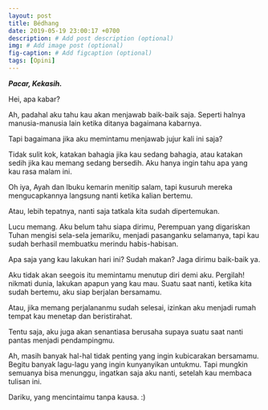 ```yaml
---
layout: post
title: Bédhang
date: 2019-05-19 23:00:17 +0700
description: # Add post description (optional)
img: # Add image post (optional)
fig-caption: # Add figcaption (optional)
tags: [Opini]
---
```


***Pacar, Kekasih.***

Hei, apa kabar?

Ah, padahal aku tahu kau akan menjawab baik-baik saja. Seperti halnya manusia-manusia lain ketika ditanya bagaimana kabarnya.

Tapi bagaimana jika aku memintamu menjawab jujur kali ini saja?

Tidak sulit kok, katakan bahagia jika kau sedang bahagia, atau katakan sedih jika kau memang sedang bersedih. Aku hanya ingin tahu apa yang kau rasa malam ini.

Oh iya, Ayah dan Ibuku kemarin menitip salam, tapi kusuruh mereka mengucapkannya langsung nanti ketika kalian bertemu.

Atau, lebih tepatnya, nanti saja tatkala kita sudah dipertemukan.

Lucu memang. Aku belum tahu siapa dirimu, Perempuan yang digariskan Tuhan mengisi sela-sela jemariku, menjadi pasanganku selamanya, tapi kau sudah berhasil membuatku merindu habis-habisan.

Apa saja yang kau lakukan hari ini? Sudah makan? Jaga dirimu baik-baik ya.

Aku tidak akan seegois itu memintamu menutup diri demi aku. Pergilah! nikmati dunia, lakukan apapun yang kau mau. Suatu saat nanti, ketika kita sudah bertemu, aku siap berjalan bersamamu.

Atau, jika memang perjalananmu sudah selesai, izinkan aku menjadi rumah tempat kau menetap dan beristirahat.

Tentu saja, aku juga akan senantiasa berusaha supaya suatu saat nanti pantas menjadi pendampingmu.

Ah, masih banyak hal-hal tidak penting yang ingin kubicarakan bersamamu. Begitu banyak lagu-lagu yang ingin kunyanyikan untukmu. Tapi mungkin semuanya bisa menunggu, ingatkan saja aku nanti, setelah kau membaca tulisan ini.

Dariku, yang mencintaimu tanpa kausa. :)
